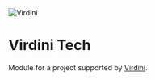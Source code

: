 <img alt="Virdini" src="https://info.virdini.com/img/schema/default.jpg">

# Virdini Tech

Module for a project supported by [Virdini][virdini.com].

[virdini.com]: https://virdini.com
